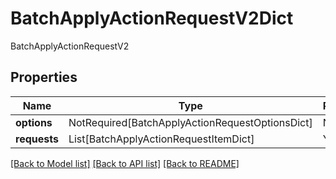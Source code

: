 # BatchApplyActionRequestV2Dict

BatchApplyActionRequestV2

## Properties
| Name | Type | Required | Description |
| ------------ | ------------- | ------------- | ------------- |
**options** | NotRequired[BatchApplyActionRequestOptionsDict] | No |  |
**requests** | List[BatchApplyActionRequestItemDict] | Yes |  |


[[Back to Model list]](../../../README.md#models-v2-link) [[Back to API list]](../../../README.md#documentation-for-api-endpoints) [[Back to README]](../../../README.md)
